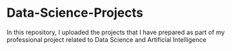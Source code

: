 # Data-Science-Projects
In this repository, I uploaded the projects that I have prepared as part of my professional project related to Data Science and Artificial Intelligence 

